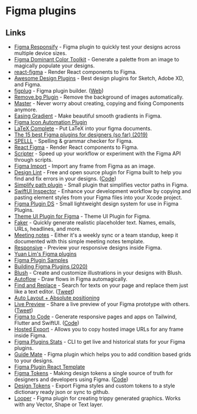 # Figma plugins

## Links

- [Figma Responsify](https://github.com/brianlovin/figma-responsify) - Figma plugin to quickly test your designs across multiple device sizes.
- [Figma Dominant Color Toolkit](https://github.com/brianlovin/figma-dominant-color-toolkit) - Generate a palette from an image to magically populate your designs.
- [react-figma](https://github.com/ilyalesik/react-figma) - Render React components to Figma.
- [Awesome Design Plugins](https://flawlessapp.io/designplugins) - Best design plugins for Sketch, Adobe XD, and Figma.
- [figplug](https://github.com/rsms/figplug) - Figma plugin builder. ([Web](https://rsms.me/figplug/))
- [Remove.bg Plugin](https://github.com/aaroniker/figma-remove-bg) - Remove the background of images automatically.
- [Master](https://www.figma.com/community/plugin/767721682134156281/Master) - Never worry about creating, copying and fixing Components anymore.
- [Easing Gradient](https://github.com/matchai/figma-easing-gradient) - Make beautiful smooth gradients in Figma.
- [Figma Icon Automation Plugin](https://github.com/leadream/figma-icon-automation)
- [LaTeX Complete](https://github.com/maxkrieger/figma-latex-complete-plugin) - Put LaTeX into your figma documents.
- [The 15 best Figma plugins for designers (so far) (2019)](https://uxdesign.cc/the-15-best-figma-plugins-for-designers-so-far-84332ab1a61)
- [SPELLL](https://spelll.design/) - Spelling & grammar checker for Figma.
- [React Figma](https://github.com/react-figma/react-figma) - Render React components to Figma.
- [Scripter](https://www.figma.com/community/plugin/757836922707087381/Scripter) - Speed up your workflow or experiment with the Figma API through scripts.
- [Figma Import](https://packages.framer.com/package/lily/figma-import) - Import any frame from Figma as an image.
- [Design Lint](https://lintyour.design/) - Free and open source plugin for Figma built to help you find and fix errors in your designs. ([Code](https://github.com/destefanis/design-lint))
- [Simplify path plugin](https://github.com/zserge/figma-simplify-path) - Small plugin that simplifies vector paths in Figma.
- [SwiftUI Inspector](https://www.figma.com/community/plugin/784879032180068427/SwiftUI-Inspector) - Enhance your development workflow by copying and pasting element styles from your Figma files into your Xcode project.
- [Figma Plugin DS](https://github.com/thomas-lowry/figma-plugin-ds) - Small lightweight design system for use in Figma Plugins.
- [Theme UI Plugin for Figma](https://github.com/LekoArts/figma-theme-ui) - Theme UI Plugin for Figma.
- [Faker](https://www.figma.com/community/plugin/833836762121994814/Faker) - Quickly generate realistic placeholder text. Names, emails, URLs, headlines, and more.
- [Meeting notes](https://www.figma.com/community/file/836628128099607728) - Either it's a weekly sync or a team standup, keep it documented with this simple meeting notes template.
- [Responsive](https://www.figma.com/community/plugin/840727678445998968/Responsive) - Preview your responsive designs inside Figma.
- [Yuan Lim's Figma plugins](https://github.com/yuanqing/figma-plugins)
- [Figma Plugin Samples](https://github.com/figma/plugin-samples)
- [Building Figma Plugins (2020)](https://varun.ca/figma-plugins/)
- [Blush](https://www.figma.com/community/plugin/838959511417581040/Blush) - Create and customize illustrations in your designs with Blush.
- [Autoflow](https://www.flowchart.design/) - Draw flows in Figma automagically.
- [Find and Replace](https://www.figma.com/community/plugin/735072959812183643/Find-and-Replace) - Search for texts on your page and replace them just like a text editor. ([Tweet](https://twitter.com/notdetails/status/1294454546400448512))
- [Auto Layout + Absolute positioning](https://www.figma.com/community/file/886244271808606023)
- [Live Preview](https://www.figma.com/community/plugin/849390271196300773/Live-Preview) - Share a live preview of your Figma prototype with others. ([Tweet](https://twitter.com/jsngr/status/1304794296323801088))
- [Figma to Code](<https://www.figma.com/community/plugin/842128343887142055/Figma-to-Code-(Tailwind%2C-Flutter%2C-SwiftUI)>) - Generate responsive pages and apps on Tailwind, Flutter and SwiftUI. ([Code](https://github.com/bernaferrari/FigmaToCode))
- [Hosted Export](https://www.figma.com/community/plugin/886688414738743606/Hosted-Export) - Allows you to copy hosted image URLs for any frame inside Figma.
- [Figma Plugins Stats](https://github.com/yuanqing/figma-plugins-stats) - CLI to get live and historical stats for your Figma plugins.
- [Guide Mate](https://github.com/praneshr/guidemate) - Figma plugin which helps you to add condition based grids to your designs.
- [Figma Plugin React Template](https://github.com/mattpocock/figma-xstate-plugin)
- [Figma Tokens](https://www.figma.com/community/plugin/843461159747178978/Figma-Tokens) - Making design tokens a single source of truth for designers and developers using Figma. ([Code](https://github.com/six7/figma-tokens))
- [Design Tokens](https://www.figma.com/community/plugin/888356646278934516/Design-Tokens) - Export Figma styles and custom tokens to a style dictionary ready json or sync to github.
- [Looper](https://github.com/kuldar/figma-looper) - Figma plugin for creating trippy generated graphics. Works with any Vector, Shape or Text layer.
